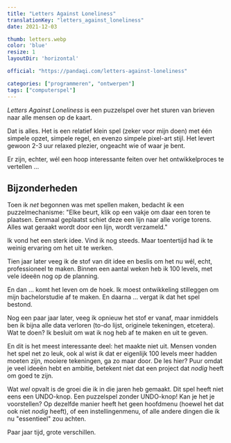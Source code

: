 ```yaml
---
title: "Letters Against Loneliness"
translationKey: "letters_against_loneliness"
date: 2021-12-03

thumb: letters.webp
color: 'blue'
resize: 1
layoutDir: 'horizontal'

official: "https://pandaqi.com/letters-against-loneliness"

categories: ["programmeren", "ontwerpen"]
tags: ["computerspel"]
---
```


_Letters Against Loneliness_ is een puzzelspel over het sturen van brieven naar alle mensen op de kaart.

Dat is alles. Het is een relatief klein spel (zeker voor mijn doen) met één simpele opzet, simpele regel, en evenzo simpele pixel-art stijl. Het levert gewoon 2-3 uur relaxed plezier, ongeacht wie of waar je bent.

Er zijn, echter, wél een hoop interessante feiten over het ontwikkelproces te vertellen ... 

## Bijzonderheden
Toen ik _net_ begonnen was met spellen maken, bedacht ik een puzzelmechanisme: "Elke beurt, klik op een vakje om daar een toren te plaatsen. Eenmaal geplaatst schiet deze een lijn naar alle vorige torens. Alles wat geraakt wordt door een lijn, wordt verzameld."

Ik vond het een sterk idee. Vind ik nog steeds. Maar toentertijd had ik te weinig ervaring om het uit te werken.

Tien jaar later veeg ik de stof van dit idee en beslis om het nu wél, echt, professioneel te maken. Binnen een aantal weken heb ik 100 levels, met vele ideeën nog op de planning.

En dan ... komt het leven om de hoek. Ik moest ontwikkeling stilleggen om mijn bachelorstudie af te maken. En daarna ... vergat ik dat het spel bestond.

Nog een paar jaar later, veeg ik opnieuw het stof er vanaf, maar inmiddels ben ik bijna alle data verloren (to-do lijst, originele tekeningen, etcetera). Wat te doen? Ik besluit om wat ik nog heb af te maken en uit te geven.

En dit is het meest interessante deel: het maakte niet uit. Mensen vonden het spel net zo leuk, ook al wist ik dat er eigenlijk 100 levels meer hadden moeten zijn, mooiere tekeningen, ga zo maar door. De les hier? Puur omdat je veel ideeën hebt en ambitie, betekent niet dat een project dat _nodig_ heeft om goed te zijn.

Wat _wel_ opvalt is de groei die ik in die jaren heb gemaakt. Dit spel heeft niet eens een UNDO-knop. Een puzzelspel zonder UNDO-knop! Kan je het je voorstellen? Op dezelfde manier heeft het geen hoofdmenu (hoewel het dat ook niet _nodig_ heeft), of een instellingenmenu, of alle andere dingen die ik nu "essentieel" zou achten. 

Paar jaar tijd, grote verschillen.
